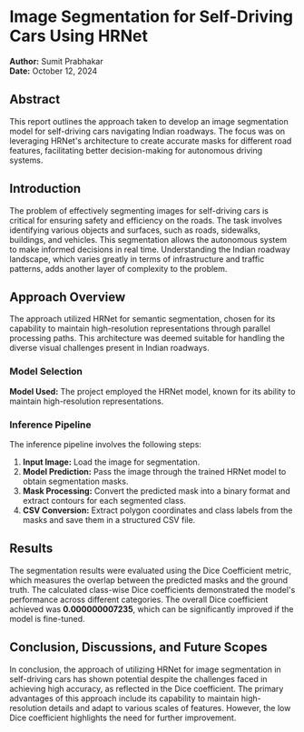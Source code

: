 # Image Segmentation for Self-Driving Cars Using HRNet

**Author:** Sumit Prabhakar  
**Date:** October 12, 2024

## Abstract
This report outlines the approach taken to develop an image segmentation model for self-driving cars navigating Indian roadways. The focus was on leveraging HRNet's architecture to create accurate masks for different road features, facilitating better decision-making for autonomous driving systems.

## Introduction
The problem of effectively segmenting images for self-driving cars is critical for ensuring safety and efficiency on the roads. The task involves identifying various objects and surfaces, such as roads, sidewalks, buildings, and vehicles. This segmentation allows the autonomous system to make informed decisions in real time. Understanding the Indian roadway landscape, which varies greatly in terms of infrastructure and traffic patterns, adds another layer of complexity to the problem.

## Approach Overview
The approach utilized HRNet for semantic segmentation, chosen for its capability to maintain high-resolution representations through parallel processing paths. This architecture was deemed suitable for handling the diverse visual challenges present in Indian roadways.

### Model Selection
**Model Used:** The project employed the HRNet model, known for its ability to maintain high-resolution representations.

### Inference Pipeline
The inference pipeline involves the following steps:
1. **Input Image:** Load the image for segmentation.
2. **Model Prediction:** Pass the image through the trained HRNet model to obtain segmentation masks.
3. **Mask Processing:** Convert the predicted mask into a binary format and extract contours for each segmented class.
4. **CSV Conversion:** Extract polygon coordinates and class labels from the masks and save them in a structured CSV file.

## Results
The segmentation results were evaluated using the Dice Coefficient metric, which measures the overlap between the predicted masks and the ground truth. The calculated class-wise Dice coefficients demonstrated the model's performance across different categories. The overall Dice coefficient achieved was **0.000000007235**, which can be significantly improved if the model is fine-tuned.

## Conclusion, Discussions, and Future Scopes
In conclusion, the approach of utilizing HRNet for image segmentation in self-driving cars has shown potential despite the challenges faced in achieving high accuracy, as reflected in the Dice coefficient. The primary advantages of this approach include its capability to maintain high-resolution details and adapt to various scales of features. However, the low Dice coefficient highlights the need for further improvement.
